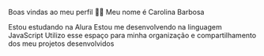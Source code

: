 Boas vindas ao meu perfil 💙💙
Meu nome é Carolina Barbosa

Estou estudando na Alura
Estou me desenvolvendo na linguagem JavaScript
Utilizo esse espaço para minha organização e compartilhamento dos meu projetos desenvolvidos
